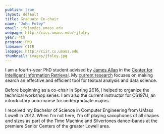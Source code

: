 ```yaml
---
publish: true
layout: default
title: Graduate Co-chair
name: "John Foley"
email: jfoley@cs.umass.edu
webpage: http://cics.umass.edu/~jfoley
year: 4th
program: PhD
labname: CIIR
labpage: http://ciir.cs.umass.edu
thumbnail: images/jfoley.jpg
---
```


I am a fourth-year PhD student advised by [James Allan](http://cics.umass.edu/~allan) in the [Center for Intelligent Information Retrieval](http://ciir.cs.umass.edu). My [current research](http://cs.umass.edu/~jfoley) focuses on making search an effective and efficient tool for textual analysis and data science.

Before beginning as a co-chair in Spring 2016, I helped to organize the technical workshop series. I am also the current instructor for CS197U, an introductory unix course for undergraduate majors.

I received my Bachelor of Science in Computer Engineering from UMass Lowell in 2012. When I'm not here, I'm off playing saxophones of all shapes and sizes as part of the Time Machine and Silvertones dance-bands at the premiere Senior Centers of the greater Lowell area.
